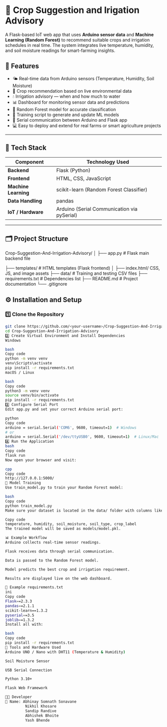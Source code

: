 # 🌾 Crop Suggestion and Irigation Advisory

A Flask-based IoT web app that uses **Arduino sensor data** and **Machine Learning (Random Forest)** to recommend suitable crops and irrigation schedules in real time.
The system integrates live temperature, humidity, and soil moisture readings for smart-farming insights.



## 🚀 Features

- 🌤️ Real-time data from Arduino sensors (Temperature, Humidity, Soil Moisture)
- 🌱 Crop recommendation based on live environmental data
- 💧 Irrigation advisory — when and how much to water
- 📊 Dashboard for monitoring sensor data and predictions
- 🤖 Random Forest model for accurate classification
- 📁 Training script to generate and update ML models
- 🔌 Serial communication between Arduino and Flask app
- 💻 Easy to deploy and extend for real farms or smart agriculture projects

---

## 🧠 Tech Stack

| Component | Technology Used |
|------------|-----------------|
| **Backend** | Flask (Python) |
| **Frontend** | HTML, CSS, JavaScript |
| **Machine Learning** | scikit-learn (Random Forest Classifier) |
| **Data Handling** | pandas |
| **IoT / Hardware** | Arduino (Serial Communication via pySerial) |

---

## 🗂️ Project Structure

Crop-Suggestion-And-Irrigation-Advisory/
│
├── app.py # Flask main backend file

├── templates/ # HTML templates (Flask frontend)
│ ├── index.html/
        CSS, JS, and image assets
├── data/ # Training and testing CSV files
├── requirements.txt # Dependencies list
├── README.md # Project documentation
└── .gitignore



## ⚙️ Installation and Setup

### 1️⃣ Clone the Repository
```bash
git clone https://github.com/<your-username>/Crop-Suggestion-And-Irrigation-Advisory.git
cd Crop-Suggestion-And-Irrigation-Advisory
2️⃣ Create Virtual Environment and Install Dependencies
Windows

bash
Copy code
python -m venv venv
venv\Scripts\activate
pip install -r requirements.txt
macOS / Linux

bash
Copy code
python3 -m venv venv
source venv/bin/activate
pip install -r requirements.txt
3️⃣ Configure Serial Port
Edit app.py and set your correct Arduino serial port:

python
Copy code
arduino = serial.Serial('COM6', 9600, timeout=1)  # Windows
# or
arduino = serial.Serial('/dev/ttyUSB0', 9600, timeout=1)  # Linux/Mac
4️⃣ Run the Application
bash
Copy code
flask run
Now open your browser and visit:

cpp
Copy code
http://127.0.0.1:5000/
🧩 Model Training
Use train_model.py to train your Random Forest model:

bash
Copy code
python train_model.py
Make sure your dataset is located in the data/ folder with columns like:

Copy code
temperature, humidity, soil_moisture, soil_type, crop_label
The trained model will be saved as models/model.pkl.

📊 Example Workflow
Arduino collects real-time sensor readings.

Flask receives data through serial communication.

Data is passed to the Random Forest model.

Model predicts the best crop and irrigation requirement.

Results are displayed live on the web dashboard.

🧾 Example requirements.txt
ini
Copy code
Flask==2.3.3
pandas==2.1.1
scikit-learn==1.3.2
pyserial==3.5
joblib==1.3.2
Install all with:

bash
Copy code
pip install -r requirements.txt
🧰 Tools and Hardware Used
Arduino UNO / Nano with DHT11 (Temperature & Humidity)

Soil Moisture Sensor

USB Serial Connection

Python 3.10+

Flask Web Framework

🧑‍💻 Developer
👤 Name: Abhinay Somnath Sonavane
         Nikhil Khosare
         Sandip Randive
         Abhishek Bhoite
         Yash Bhende
         
